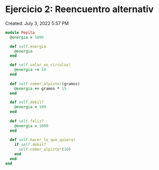 # Ejercicio 2: Reencuentro alternativ

Created: July 3, 2022 5:57 PM

```ruby
module Pepita
  @energia = 1000

  def self.energia
    @energia 
  end

  def self.volar_en_circulos!
    @energia -= 10
  end
  
  def self.comer_alpiste!(gramos)
    @energia += gramos * 15
  end  

  def self.debil?
    @energia < 100
  end
  
  def self.feliz?
    @energia > 1000
  end
  
  def self.hacer_lo_que_quiera!
    if self.debil?
      self.comer_alpiste!(10)
    end 
  end
end
```